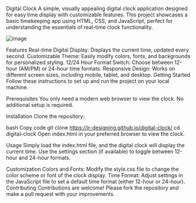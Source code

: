 Digital Clock
A simple, visually appealing digital clock application designed for easy time display with customizable features. This project showcases a basic timekeeping app using HTML, CSS, and JavaScript, perfect for understanding the essentials of real-time clock functionality.

![image](https://github.com/user-attachments/assets/7bdc38a1-97c7-41bc-bdaf-8c17e09bdfd7)


Features
Real-time Digital Display: Displays the current time, updated every second.
Customizable Theme: Easily modify colors, fonts, and backgrounds for personalized styling.
12/24 Hour Format Switch: Choose between 12-hour (AM/PM) or 24-hour time formats.
Responsive Design: Works on different screen sizes, including mobile, tablet, and desktop.
Getting Started
Follow these instructions to set up and run the project on your local machine.

Prerequisites
You only need a modern web browser to view the clock. No additional setup is required.

Installation
Clone the repository:

bash
Copy code
git clone https://ir-designing.github.io/digital-clock/
cd digital-clock
Open index.html in your preferred browser to view the clock.

Usage
Simply load the index.html file, and the digital clock will display the current time. Use the settings section (if available) to toggle between 12-hour and 24-hour formats.

Customization
Colors and Fonts: Modify the style.css file to change the color scheme or font of the clock display.
Time Format: Adjust settings in the JavaScript file to set a default time format (either 12-hour or 24-hour).
Contributing
Contributions are welcome! Please fork the repository and make a pull request with your improvements.
